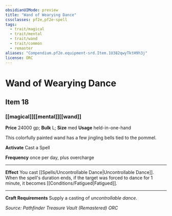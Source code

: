 ```yaml
---
obsidianUIMode: preview
title: "Wand of Wearying Dance"
cssclasses: pf2e,pf2e-spell
tags:
  - trait/magical
  - trait/mental
  - trait/wand
  - trait/common
  - remaster
aliases: "Compendium.pf2e.equipment-srd.Item.1U382qwyTktH9h3j"
license: ORC
---
```

# Wand of Wearying Dance
## Item 18
### [[magical]][[mental]][[wand]]


**Price** 24000 gp; 
**Bulk** L; **Size** med
**Usage** held-in-one-hand

This colorfully painted wand has a few jingling bells tied to the pommel.

**Activate** Cast a Spell

**Frequency** once per day, plus overcharge

* * *

**Effect** You cast [[Spells/Uncontrollable Dance|Uncontrollable Dance]]. When the spell's duration ends, if the target was forced to dance for 1 minute, it becomes [[Conditions/Fatigued|Fatigued]].

* * *

**Craft Requirements** Supply a casting of _uncontrollable dance_.

*Source: Pathfinder Treasure Vault (Remastered)*
*ORC*